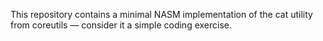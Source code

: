 This repository contains a minimal NASM implementation of the cat utility from coreutils — consider it a simple coding exercise.
